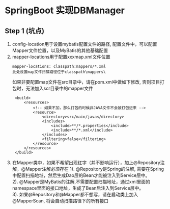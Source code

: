 # SpringBoot 实现DBManager

## Step 1 (坑点)  
1. config-location用于设置mybatis配置文件的路径, 配置文件中，可以配置Mapper文件位置，以及MyBatis的其他基础配置
2. mapper-locations用于配置xxxmap.xml文件位置
   ```
   mapper-locations: classpath:mappers/*.xml
   此处设置map文件扫描路径位于classpath\mappers\  
   ```
   如果非要配置map文件在src目录中，请在pom.xml中做如下修改, 否则项目打包时，无法加入scr目录中的mapper文件
   ```
    <build>
        <resources>
            <!-- 如果不加，那么打包的时候非JAVA文件不会被打包进来 -->
            <resource>
                <directory>src/main/java</directory>
                <includes>
                    <include>**/*.properties</include>
                    <include>**/*.xml</include>
                </includes>
                <filtering>false</filtering>
            </resource>
        </resources>
    </build>    
   ```
3. 在Mapper类中，如果不希望出现红字（并不影响运行），加上@Repository注解，@Mapper注解必须存在
    1). @Repository是Spring的注解, 需要在Spring中配置扫描地址，然后生成Dao层的Bean才能被注入到Service层中。  
    2). @Mapper是MyBatis的注解,不需要配置扫描地址，通过xml里面的namespace里面的接口地址，生成了Bean后注入到Service层中。  
    3). 如果@Repository和@Mapper都不想写，请在启动类上加入@MapperScan, 将会自动扫描路径下的所有接口